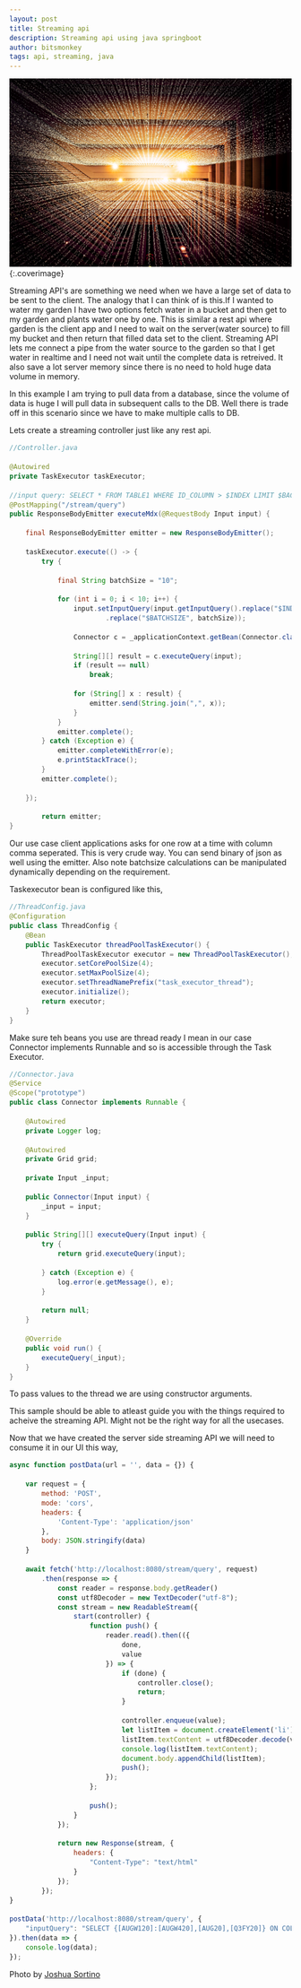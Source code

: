 ```yaml
---
layout: post
title: Streaming api
description: Streaming api using java springboot
author: bitsmonkey
tags: api, streaming, java
---
```


![streaming-java](/img/stream-java.jpg){:.coverimage}

Streaming API's are something we need when we have a large set of data to be sent to the client. The analogy that I can think of is this.If I wanted to water my garden I have two options fetch water in a bucket and then get to my garden and plants water one by one. This is similar a rest api where garden is the client app and I need to wait on the server(water source) to fill my bucket and then return that filled data set to the client. Streaming API lets me connect a pipe from the water source to the garden so that I get water in realtime and I need not wait until the complete data is retreived. It also save a lot server memory since there is no need to hold huge data volume in memory.

In this example I am trying to pull data from a database, since the volume of data is huge I will pull data in subsequent calls to the DB. Well there is trade off in this scenario since we have to make multiple calls to DB.

Lets create a streaming controller just like any rest api.

```java
//Controller.java

@Autowired
private TaskExecutor taskExecutor;

//input query: SELECT * FROM TABLE1 WHERE ID_COLUMN > $INDEX LIMIT $BACTHSIZE
@PostMapping("/stream/query")
public ResponseBodyEmitter executeMdx(@RequestBody Input input) {

    final ResponseBodyEmitter emitter = new ResponseBodyEmitter();

    taskExecutor.execute(() -> {
        try {

            final String batchSize = "10";

            for (int i = 0; i < 10; i++) {
                input.setInputQuery(input.getInputQuery().replace("$INDEX", String.valueOf(i + 1))
                        .replace("$BATCHSIZE", batchSize));

                Connector c = _applicationContext.getBean(Connector.class, input);

                String[][] result = c.executeQuery(input);
                if (result == null)
                    break;

                for (String[] x : result) {
                    emitter.send(String.join(",", x));
                }
            }
            emitter.complete();
        } catch (Exception e) {
            emitter.completeWithError(e);
            e.printStackTrace();
        }
        emitter.complete();

    });

        return emitter;
}
```

Our use case client applications asks for one row at a time with column comma seperated. This is very crude way. You can send binary of json as well using the emitter. Also note batchsize calculations can be manipulated dynamically depending on the requirement.

Taskexecutor bean is configured like this,

```java
//ThreadConfig.java
@Configuration
public class ThreadConfig {
    @Bean
    public TaskExecutor threadPoolTaskExecutor() {
        ThreadPoolTaskExecutor executor = new ThreadPoolTaskExecutor();
        executor.setCorePoolSize(4);
        executor.setMaxPoolSize(4);        
        executor.setThreadNamePrefix("task_executor_thread");
        executor.initialize();
        return executor;
    }
}
```

Make sure teh beans you use are thread ready I mean in our case Connector implements Runnable and so is accessible through the Task Executor.

```java
//Connector.java
@Service
@Scope("prototype")
public class Connector implements Runnable {

    @Autowired
    private Logger log;

    @Autowired
    private Grid grid;

    private Input _input;

    public Connector(Input input) {
        _input = input;
    }

    public String[][] executeQuery(Input input) {
        try {
            return grid.executeQuery(input);

        } catch (Exception e) {
            log.error(e.getMessage(), e);
        }

        return null;
    }

    @Override
    public void run() {        
        executeQuery(_input);
    }
}
```

To pass values to the thread we are using constructor arguments.

This sample should be able to atleast guide you with the things required to acheive the streaming API. Might not be the right way for all the usecases.

Now that we have created the server side streaming API we will need to consume it in our UI this way,

```js
async function postData(url = '', data = {}) {
            
    var request = {
        method: 'POST',
        mode: 'cors',
        headers: {
            'Content-Type': 'application/json'
        },
        body: JSON.stringify(data)
    }

    await fetch('http://localhost:8080/stream/query', request)
        .then(response => {
            const reader = response.body.getReader()
            const utf8Decoder = new TextDecoder("utf-8");
            const stream = new ReadableStream({
                start(controller) {
                    function push() {
                        reader.read().then(({
                            done,
                            value
                        }) => {
                            if (done) {
                                controller.close();
                                return;
                            }

                            controller.enqueue(value);
                            let listItem = document.createElement('li');
                            listItem.textContent = utf8Decoder.decode(value);
                            console.log(listItem.textContent);
                            document.body.appendChild(listItem);
                            push();
                        });
                    };

                    push();
                }
            });

            return new Response(stream, {
                headers: {
                    "Content-Type": "text/html"
                }
            });
        });
}

postData('http://localhost:8080/stream/query', {    
    "inputQuery": "SELECT {[AUGW120]:[AUGW420],[AUG20],[Q3FY20]} ON COLUMNS, NON EMPTY CrossJoin ({[Fulfillment Region].children}, CrossJoin ( SUBSET({Descendants ([Product_Org],3)},$INDEX,$BATCHSIZE), {[CSR_Unit_Sales],[UNIT_Ships]}))ON ROWS FROM [LIBASOD2.NEW_DM] WHERE ([Version].[&CVersion],[Site].[Site],[Customer].[Customer], [Geo].[Geo],[Channel].[Channel],[Config].[Config])"
}).then(data => {
    console.log(data);
});
```


Photo by [Joshua Sortino](https://unsplash.com/@sortino?utm_source=unsplash&amp;utm_medium=referral&amp;utm_content=creditCopyText)